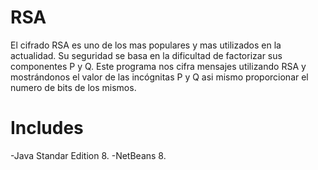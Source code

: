 RSA
====

El cifrado RSA es uno de los mas populares y mas utilizados en la actualidad. 
Su seguridad se basa en la dificultad de factorizar sus componentes P y Q.
Este programa nos cifra mensajes utilizando RSA y mostrándonos el valor de las incógnitas P y Q asi mismo proporcionar el numero de bits de los mismos.

Includes
==========
-Java Standar Edition 8.
-NetBeans 8.
